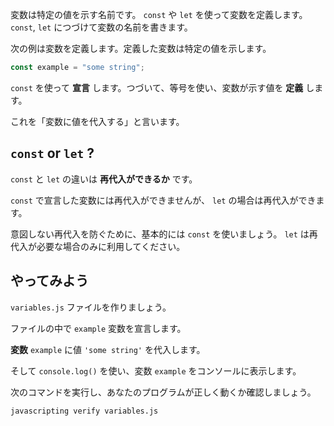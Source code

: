 変数は特定の値を示す名前です。
`const` や `let` を使って変数を定義します。 `const`, `let` につづけて変数の名前を書きます。

次の例は変数を定義します。定義した変数は特定の値を示します。

```js
const example = "some string";
```

`const` を使って **宣言** します。つづいて、等号を使い、変数が示す値を **定義** します。

これを「変数に値を代入する」と言います。

## `const` or `let` ?

`const` と `let` の違いは **再代入ができるか** です。

`const` で宣言した変数には再代入ができませんが、 `let` の場合は再代入ができます。

意図しない再代入を防ぐために、基本的には `const` を使いましょう。
`let` は再代入が必要な場合のみに利用してください。

## やってみよう

`variables.js` ファイルを作りましょう。

ファイルの中で `example` 変数を宣言します。

**変数** `example` に値 `'some string'` を代入します。

そして `console.log()` を使い、変数 `example` をコンソールに表示します。

次のコマンドを実行し、あなたのプログラムが正しく動くか確認しましょう。

`javascripting verify variables.js`
